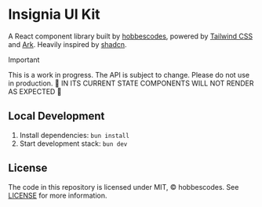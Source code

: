 # Insignia UI Kit

A React component library built by [hobbescodes](https://github.com/hobbescodes), powered by [Tailwind CSS](https://tailwindcss.com/) and [Ark](https://ark-ui.com/). Heavily inspired by [shadcn](https://github.com/shadcn/ui).

> [!IMPORTANT]
> This is a work in progress. The API is subject to change. Please do not use in production. 🚧 IN ITS CURRENT STATE COMPONENTS WILL NOT RENDER AS EXPECTED 🚧

## Local Development

1. Install dependencies: `bun install`
2. Start development stack: `bun dev`

## License

The code in this repository is licensed under MIT, &copy; hobbescodes. See <a href="LICENSE">LICENSE</a> for more information.
